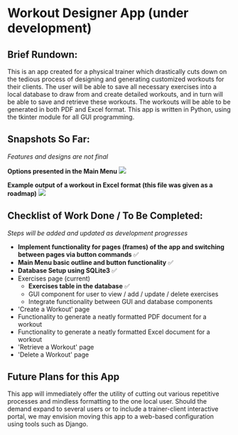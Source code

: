 # Workout Designer App (under development)

## Brief Rundown:
This is an app created for a  physical trainer which drastically cuts down on the tedious process of designing and generating customized
workouts for their clients. The user will be able to save all necessary exercises into a local database to draw from and create detailed workouts, and in turn
will be able to save and retrieve these workouts. The workouts will be able to be generated in both PDF and Excel format. This app is written in Python,
using the tkinter module for all GUI programming.

## Snapshots So Far:
*Features and designs are not final*

**Options presented in the Main Menu**
![](https://github.com/LBellosguardo/ProjectDemos/blob/main/AppOutline.png)

**Example output of a workout in Excel format (this file was given as a roadmap)**
![](https://github.com/LBellosguardo/ProjectDemos/blob/main/ExcelExample.png)


## Checklist of Work Done / To Be Completed:
*Steps will be added and updated as development progresses*

- **Implement functionality for pages (frames) of the app and switching between pages via button commands**  :white_check_mark:
- **Main Menu basic outline and button functionality**  :white_check_mark:
- **Database Setup using SQLite3**  :white_check_mark:
- Exercises page (current)
    - **Exercises table in the database**  :white_check_mark:
    - GUI component for user to view / add / update / delete exercises
    - Integrate functionality between GUI and database components
- 'Create a Workout' page
- Functionality to generate a neatly formatted PDF document for a workout
- Functionality to generate a neatly formatted Excel document for a workout
- 'Retrieve a Workout' page
- 'Delete a Workout' page

    
## Future Plans for this App
This app will immediately offer the utility of cutting out various repetitive processes and mindless formatting to the one local user.
Should the demand expand to several users or to include a trainer-client interactive portal, we may envision moving this app to a web-based configuration
using tools such as Django.

